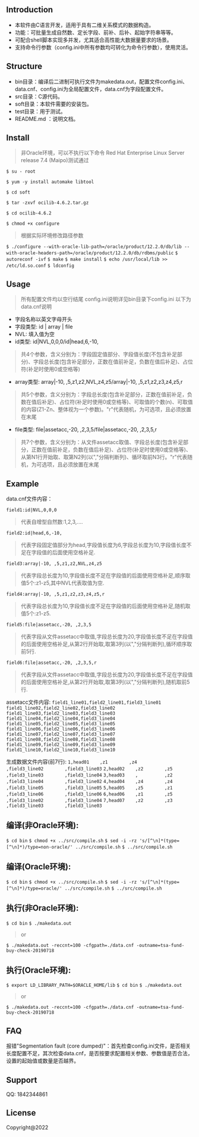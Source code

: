## Introduction
* 本软件由C语言开发，适用于具有二维关系模式的数据构造。
* 功能：可批量生成自然数、定长字段、前补、后补、起始字符串等等。
* 可配合shell脚本实现多并发，尤其适合高性能大数据量要求的场景。
* 支持命令行参数（config.ini中所有参数均可转化为命令行参数），使用灵活。

## Structure
* bin目录：编译后二进制可执行文件为makedata.out，配置文件config.ini、data.cnf、config.ini为全局配置文件，data.cnf为字段配置文件。
* src目录：C源代码。
* soft目录：本软件需要的安装包。
* test目录：用于测试。
* README.md ：说明文档。

## Install
>非Oracle环境，可以不执行以下命令
>Red Hat Enterprise Linux Server release 7.4 (Maipo)测试通过

`$ su - root`

`$ yum -y install automake libtool`

`$ cd soft`

`$ tar -zxvf ocilib-4.6.2.tar.gz`

`$ cd ocilib-4.6.2`

`$ chmod +x configure`

>根据实际环境修改路径参数

`$ ./configure --with-oracle-lib-path=/oracle/product/12.2.0/db/lib --with-oracle-headers-path=/oracle/product/12.2.0/db/rdbms/public`
`$ autoreconf -ivf`
`$ make`
`$ make install`
`$ echo /usr/local/lib >> /etc/ld.so.conf`
`$ ldconfig`

## Usage
>所有配置文件均以空行结尾
config.ini说明详见bin目录下config.ini
以下为data.cnf说明

* 字段名称以英文字母开头
* 字段类型: id | array | file
* NVL: 填入值为空
* id类型: id|NVL,0,0,0/id|head,6,-10,
>共4个参数，含义分别为：字段固定值部分、字段值长度(不包含补足部分)、字段总长度(包含补足部分，正数在值前补足，负数在值后补足)、占位符(补足时使用0或空格等)
* array类型: array|-10, ,5,z1,z2,NVL,z4,z5/array|-10, ,5,z1,z2,z3,z4,z5,r
>共5个参数，含义分别为：字段总长度(包含补足部分，正数在值前补足，负数在值后补足)、占位符(补足时使用0或空格等)、可取值的个数(n)、可取值的内容(Z1-Zn、整体视为一个参数)。"r"代表随机，为可选项，且必须放置在末尾
* file类型: file|assetacc,-20, ,2,3,5/file|assetacc,-20, ,2,3,5,r
>共7个参数，含义分别为：从文件assetacc取值、字段总长度(包含补足部分，正数在值前补足，负数在值后补足)、占位符(补足时使用0或空格等)、从第N1行开始取、取第N2列(以","分隔判断列)、循环取前N3行。"r"代表随机，为可选项，且必须放置在末尾

## Example
data.cnf文件内容：

`field1:id|NVL,0,0,0`                                      
>代表自增型自然数:1,2,3,....

`field2:id|head,6,-10,`                                  
>代表字段固定值部分为head,字段值长度为6,字段总长度为10,字段值长度不足在字段值的后面使用空格补足.

`field3:array|-10, ,5,z1,z2,NVL,z4,z5`    
>代表字段总长度为10,字段值长度不足在字段值的后面使用空格补足,顺序取值5个:z1-z5,其中NVL代表取值为空.

`field4:array|-10, ,5,z1,z2,z3,z4,z5,r`  
>代表字段总长度为10,字段值长度不足在字段值的后面使用空格补足,随机取值5个:z1-z5.

`field5:file|assetacc,-20, ,2,3,5`           
> 代表字段从文件assetacc中取值,字段总长度为20,字段值长度不足在字段值的后面使用空格补足,从第2行开始取,取第3列(以","分隔判断列),循环顺序取前5行.
>
`field6:file|assetacc,-20, ,2,3,5,r`       
>代表字段从文件assetacc中取值,字段总长度为20,字段值长度不足在字段值的后面使用空格补足,从第2行开始取,取第3列(以","分隔判断列),随机取前5行.

assetacc文件内容:
`field1_line01,field2_line01,field3_line01`
`field1_line02,field2_line02,field3_line02`
`field1_line03,field2_line03,field3_line03`
`field1_line04,field2_line04,field3_line04`
`field1_line05,field2_line05,field3_line05`
`field1_line06,field2_line06,field3_line06`
`field1_line07,field2_line07,field3_line07`
`field1_line08,field2_line08,field3_line08`
`field1_line09,field2_line09,field3_line09`
`field1_line10,field2_line10,field3_line10`

生成数据文件内容(前7行):
`1,head01    ,z1        ,z4        ,field3_line02        ,field3_line03`
`2,head02    ,z2        ,z5        ,field3_line03        ,field3_line04`
`3,head03    ,          ,z2        ,field3_line04        ,field3_line02`
`4,head04    ,z4        ,z4        ,field3_line05        ,field3_line05`
`5,head05    ,z5        ,z1        ,field3_line06        ,field3_line06`
`6,head06    ,z1        ,z5        ,field3_line02        ,field3_line04`
`7,head07    ,z2        ,z3        ,field3_line03        ,field3_line03`
## 编译(非Oracle环境):
`$ cd bin`
`$ chmod +x ../src/compile.sh`
`$ sed -i -rz 's/[^\n]*(type=[^\n]*)/type=non-oracle/' ../src/compile.sh`
`$ ../src/compile.sh`
## 编译(Oracle环境):
`$ cd bin`
`$ chmod +x ../src/compile.sh`
`$ sed -i -rz 's/[^\n]*(type=[^\n]*)/type=oracle/' ../src/compile.sh`
`$ ../src/compile.sh`
## 执行(非Oracle环境):
`$ cd bin`
`$ ./makedata.out`
>or

`$ ./makedata.out -reccnt=100 -cfgpath=./data.cnf -outname=tsa-fund-buy-check-20190718`
## 执行(Oracle环境):
`$ export LD_LIBRARY_PATH=$ORACLE_HOME/lib`
`$ cd bin`
`$ ./makedata.out`
>or
>
`$ ./makedata.out -reccnt=100 -cfgpath=./data.cnf -outname=tsa-fund-buy-check-20190718`

## FAQ
报错"Segmentation fault (core dumped)"：首先检查config.ini文件，是否相关长度配置不足，其次检查data.cnf，是否按要求配置相关参数、参数值是否合法，设置的起始值或数量是否越界。

## Support
QQ: 1842344861

## License
Copyright@2022
